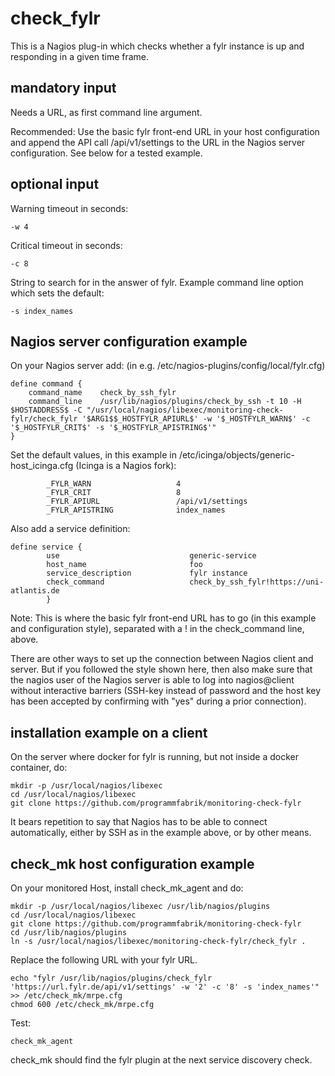 # check_fylr
This is a Nagios plug-in which checks whether a fylr instance is up and responding in a given time frame.

## mandatory input

Needs a URL, as first command line argument.

Recommended: Use the basic fylr front-end URL in your host configuration and append the API call /api/v1/settings to the URL in the Nagios server configuration. See below for a tested example.

## optional input

Warning timeout in seconds:

~~~~
-w 4
~~~~

Critical timeout in seconds:

~~~~
-c 8
~~~~

String to search for in the answer of fylr.
Example command line option which sets the default:

~~~~
-s index_names
~~~~

## Nagios server configuration example

On your Nagios server add: (in e.g. /etc/nagios-plugins/config/local/fylr.cfg)

~~~~
define command {
    command_name    check_by_ssh_fylr
    command_line    /usr/lib/nagios/plugins/check_by_ssh -t 10 -H $HOSTADDRESS$ -C "/usr/local/nagios/libexec/monitoring-check-fylr/check_fylr '$ARG1$$_HOSTFYLR_APIURL$' -w '$_HOSTFYLR_WARN$' -c '$_HOSTFYLR_CRIT$' -s '$_HOSTFYLR_APISTRING$'"
}
~~~~

Set the default values, in this example in /etc/icinga/objects/generic-host_icinga.cfg (Icinga is a Nagios fork):

~~~~
        _FYLR_WARN                   4
        _FYLR_CRIT                   8
        _FYLR_APIURL                 /api/v1/settings
        _FYLR_APISTRING              index_names
~~~~

Also add a service definition:

~~~~
define service {
        use                             generic-service
        host_name                       foo
        service_description             fylr instance
        check_command                   check_by_ssh_fylr!https://uni-atlantis.de
        }
~~~~

Note: This is where the basic fylr front-end URL has to go (in this example and configuration style), separated with a ! in the check_command line, above.

There are other ways to set up the connection between Nagios client and server. But if you followed the style shown here, then also make sure that the nagios user of the Nagios server is able to log into nagios@client without interactive barriers (SSH-key instead of password and the host key has been accepted by confirming with "yes" during a prior connection).

## installation example on a client
On the server where docker for fylr is running, but not inside a docker container, do:

~~~~
mkdir -p /usr/local/nagios/libexec
cd /usr/local/nagios/libexec
git clone https://github.com/programmfabrik/monitoring-check-fylr
~~~~

It bears repetition to say that Nagios has to be able to connect automatically, either by SSH as in the example above, or by other means.

## check_mk host configuration example

On your monitored Host, install check_mk_agent and do:

~~~~
mkdir -p /usr/local/nagios/libexec /usr/lib/nagios/plugins
cd /usr/local/nagios/libexec
git clone https://github.com/programmfabrik/monitoring-check-fylr
cd /usr/lib/nagios/plugins
ln -s /usr/local/nagios/libexec/monitoring-check-fylr/check_fylr .
~~~~
Replace the following URL with your fylr URL.
~~~~
echo "fylr /usr/lib/nagios/plugins/check_fylr 'https://url.fylr.de/api/v1/settings' -w '2' -c '8' -s 'index_names'" >> /etc/check_mk/mrpe.cfg
chmod 600 /etc/check_mk/mrpe.cfg
~~~~
Test:
~~~~
check_mk_agent
~~~~
check_mk should find the fylr plugin at the next service discovery check.
